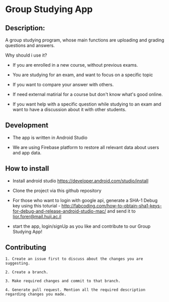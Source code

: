 # Group Studying App

## Description:

A group studying program, whose main functions are uploading and grading questions 
and answers.

Why should i use it?

*	If you are enrolled in a new course, without previous exams.  

*	You are studying for an exam, and want to focus on a specific topic

*	If you want to compare your answer with others.

*	If need external matirial for a course but don't know what's good online.

*	If you want help with a specific question while studying to an exam and want to have a discussion about it with other students.


## Development

*	The app is written in Android Studio

*	We are using Firebase platform to restore all relevant data about users and app data.


## How to install

*	Install android studio https://developer.android.com/studio/install

*	Clone the project via this github repository

*	For those who want to login with google api, generate a SHA-1 Debug key using this
	toturial - http://fabcoding.com/how-to-obtain-sha1-keys-for-debug-and-release-android-studio-mac/ and send it to lior.forer@mail.huji.ac.il

*	start the app, login/signUp as you like and contribute to our Group Studying App!



## Contributing

	1. Create an issue first to discuss about the changes you are suggesting.

	2. Create a branch.

	3. Make required changes and commit to that branch.

	4. Generate pull request. Mention all the required description regarding changes you made.

